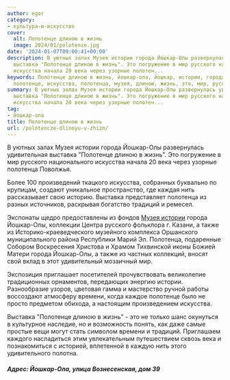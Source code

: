 ```yaml
---
author: egor
category:
- культура-и-искусство
cover:
  alt: Полотенце длиною в жизнь
  image: 2024/01/polotenze.jpg
date: '2024-01-07T09:00:41+00:00'
description: В уютных залах Музея истории города Йошкар-Олы развернулась удивительная
  выставка "Полотенце длиною в жизнь". Это погружение в мир русского национального
  искусства начала 20 века через узорные полотен...
keywords: Полотенце длиною в жизнь, йошкар-ола, йошкар, истории, города, олы, выставка,
  полотенце, искусства, полотенца, музея, длиною, жизнь, это, мир, русского, века
summary: В уютных залах Музея истории города Йошкар-Олы развернулась удивительная
  выставка "Полотенце длиною в жизнь". Это погружение в мир русского национального
  искусства начала 20 века через узорные полотен...
tag:
- йошкар-ола
title: Полотенце длиною в жизнь
url: /polotencze-dlinoyu-v-zhizn/
---
```


В уютных залах Музея истории города Йошкар-Олы развернулась удивительная выставка "Полотенце длиною в жизнь". Это погружение в мир русского национального искусства начала 20 века через узорные полотенца Поволжья.

Более 100 произведений ткацкого искусства, собранных буквально по крупицам, создают уникальное пространство, где каждая нить рассказывает свою историю. Выставка представляет полотенца из разных источников, раскрывая богатство традиций и ремесел.

Экспонаты щедро предоставлены из фондов [Музея истории](/dom-chulkova/) города Йошкар\-Олы, коллекции Центра русского фольклора г. Казани, а также из Историко\-краеведческого музейного комплекса Оршанского муниципального района Республики Марий Эл. Полотенца, подаренные Собором Воскресения Христова и Храмом Тихвинской иконы Божией Матери города Йошкар\-Олы, а также из частных коллекций, вносят свой вклад в этот удивительный мозаичный мир.

Экспозиция приглашает посетителей прочувствовать великолепие традиционных орнаментов, передающих энергию истории. Разнообразие узоров, цветовая гамма и мастерство ручной работы воссоздают атмосферу времени, когда каждое полотенце было не просто предметом обихода, а настоящим произведением искусства.

Выставка "Полотенце длиною в жизнь" \- это не только шанс окунуться в культурное наследие, но и возможность понять, как даже самые простые вещи могут стать символом времени и традиций. Приглашаем каждого насладиться этим увлекательным путешествием сквозь века и познакомиться с историей, вплетенной в каждую нить этого удивительного полотна.

#### _Адрес: Йошкар-Ола, улица Вознесенская, дом 39_